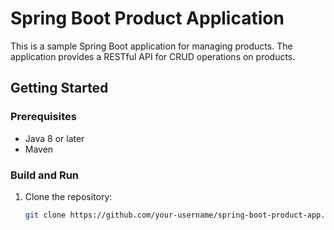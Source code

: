 # Spring Boot Product Application

This is a sample Spring Boot application for managing products. The application provides a RESTful API for CRUD operations on products.

## Getting Started

### Prerequisites

- Java 8 or later
- Maven

### Build and Run

1. Clone the repository:

   ```bash
   git clone https://github.com/your-username/spring-boot-product-app.git
